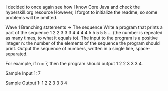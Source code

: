 I decided to once again see how I know Core Java and check the hyperskill.org resource
However, I forgot to initialize the readme, so some problems will be omitted.

Wave 1
Branching statements → The sequence
Write a program that prints a part of the sequence 1 2 2 3 3 3 4 4 4 4 5 5 5 5 5 ... (the number is repeated as many times, to what it equals to). The input to the program is a positive integer n: the number of the elements of the sequence the program should print. Output the sequence of numbers, written in a single line, space-separated.

For example, if n = 7, then the program should output 1 2 2 3 3 3 4.

Sample Input 1:
7

Sample Output 1:
1 2 2 3 3 3 4